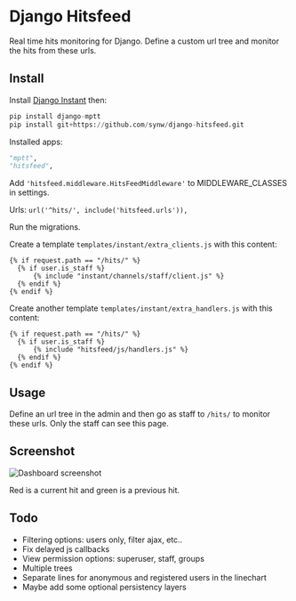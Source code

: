 Django Hitsfeed
===============

Real time hits monitoring for Django. Define a custom url tree and monitor the hits from these urls.

Install
-------

Install [Django Instant](http://django-instant.readthedocs.io/en/latest/src/install.html) then:

  ```python
pip install django-mptt
pip install git+https://github.com/synw/django-hitsfeed.git
  ```

Installed apps:

  ```python
"mptt",
"hitsfeed",
  ```

Add ``'hitsfeed.middleware.HitsFeedMiddleware'`` to MIDDLEWARE_CLASSES in settings.

Urls: ``url('^hits/', include('hitsfeed.urls')),``

Run the migrations.

Create a template ``templates/instant/extra_clients.js`` with this content:

  ```django
{% if request.path == "/hits/" %}
	{% if user.is_staff %}
		{% include "instant/channels/staff/client.js" %}
	{% endif %}
{% endif %}
  ```
Create another template ``templates/instant/extra_handlers.js`` with this content:

  ```django
{% if request.path == "/hits/" %}
	{% if user.is_staff %}
		{% include "hitsfeed/js/handlers.js" %}
	{% endif %}
{% endif %}
  ```

Usage
-----

Define an url tree in the admin and then go as staff to ``/hits/`` to monitor these urls. Only the staff can see this
page.

Screenshot
----------

![Dashboard screenshot](https://raw.githubusercontent.com/synw/django-hitsfeed/master/doc/img/screenshot.png)

Red is a current hit and green is a previous hit.

Todo
----

- Filtering options: users only, filter ajax, etc..
- Fix delayed js callbacks
- View permission options: superuser, staff, groups
- Multiple trees
- Separate lines for anonymous and registered users in the linechart
- Maybe add some optional persistency layers
